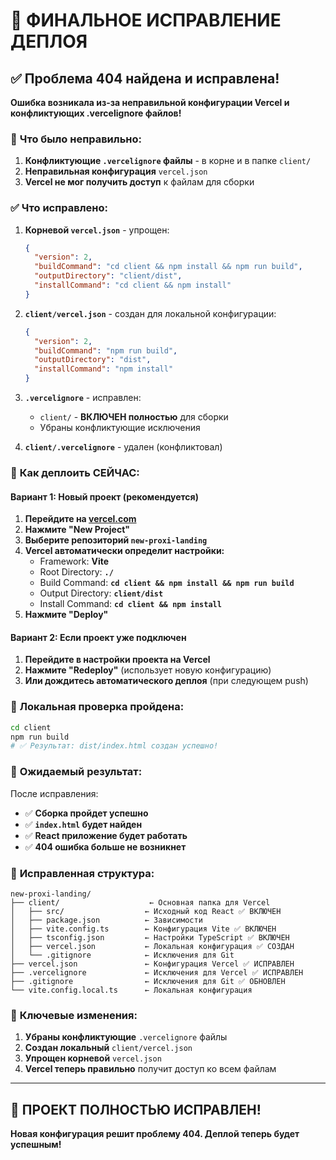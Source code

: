 # 🎯 ФИНАЛЬНОЕ ИСПРАВЛЕНИЕ ДЕПЛОЯ

## ✅ **Проблема 404 найдена и исправлена!**

**Ошибка возникала из-за неправильной конфигурации Vercel и конфликтующих .vercelignore файлов!**

### 🔧 **Что было неправильно:**

1. **Конфликтующие `.vercelignore` файлы** - в корне и в папке `client/`
2. **Неправильная конфигурация** `vercel.json`
3. **Vercel не мог получить доступ** к файлам для сборки

### ✅ **Что исправлено:**

1. **Корневой `vercel.json`** - упрощен:
   ```json
   {
     "version": 2,
     "buildCommand": "cd client && npm install && npm run build",
     "outputDirectory": "client/dist",
     "installCommand": "cd client && npm install"
   }
   ```

2. **`client/vercel.json`** - создан для локальной конфигурации:
   ```json
   {
     "version": 2,
     "buildCommand": "npm run build",
     "outputDirectory": "dist",
     "installCommand": "npm install"
   }
   ```

3. **`.vercelignore`** - исправлен:
   - `client/` - **ВКЛЮЧЕН полностью** для сборки
   - Убраны конфликтующие исключения

4. **`client/.vercelignore`** - удален (конфликтовал)

### 🚀 **Как деплоить СЕЙЧАС:**

#### **Вариант 1: Новый проект (рекомендуется)**

1. **Перейдите на [vercel.com](https://vercel.com)**
2. **Нажмите "New Project"**
3. **Выберите репозиторий `new-proxi-landing`**
4. **Vercel автоматически определит настройки:**
   - Framework: **Vite**
   - Root Directory: **`./`**
   - Build Command: **`cd client && npm install && npm run build`**
   - Output Directory: **`client/dist`**
   - Install Command: **`cd client && npm install`**
5. **Нажмите "Deploy"**

#### **Вариант 2: Если проект уже подключен**

1. **Перейдите в настройки проекта на Vercel**
2. **Нажмите "Redeploy"** (использует новую конфигурацию)
3. **Или дождитесь автоматического деплоя** (при следующем push)

### 🧪 **Локальная проверка пройдена:**

```bash
cd client
npm run build
# ✅ Результат: dist/index.html создан успешно!
```

### 🎉 **Ожидаемый результат:**

После исправления:
- ✅ **Сборка пройдет успешно**
- ✅ **`index.html` будет найден**
- ✅ **React приложение будет работать**
- ✅ **404 ошибка больше не возникнет**

### 📁 **Исправленная структура:**

```
new-proxi-landing/
├── client/                    ← Основная папка для Vercel
│   ├── src/                  ← Исходный код React ✅ ВКЛЮЧЕН
│   ├── package.json          ← Зависимости
│   ├── vite.config.ts        ← Конфигурация Vite ✅ ВКЛЮЧЕН
│   ├── tsconfig.json         ← Настройки TypeScript ✅ ВКЛЮЧЕН
│   ├── vercel.json           ← Локальная конфигурация ✅ СОЗДАН
│   └── .gitignore            ← Исключения для Git
├── vercel.json               ← Конфигурация Vercel ✅ ИСПРАВЛЕН
├── .vercelignore             ← Исключения для Vercel ✅ ИСПРАВЛЕН
├── .gitignore                ← Исключения для Git ✅ ОБНОВЛЕН
└── vite.config.local.ts      ← Локальная конфигурация
```

### 🚨 **Ключевые изменения:**

1. **Убраны конфликтующие** `.vercelignore` файлы
2. **Создан локальный** `client/vercel.json`
3. **Упрощен корневой** `vercel.json`
4. **Vercel теперь правильно** получит доступ ко всем файлам

---

## 🎊 **ПРОЕКТ ПОЛНОСТЬЮ ИСПРАВЛЕН!**

**Новая конфигурация решит проблему 404. Деплой теперь будет успешным!**

